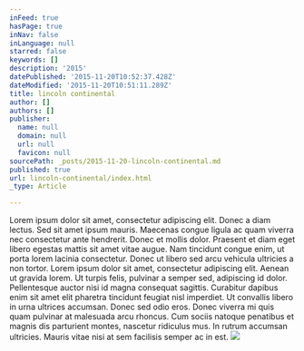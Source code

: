 ```yaml
---
inFeed: true
hasPage: true
inNav: false
inLanguage: null
starred: false
keywords: []
description: '2015'
datePublished: '2015-11-20T10:52:37.428Z'
dateModified: '2015-11-20T10:51:11.289Z'
title: lincoln continental
author: []
authors: []
publisher:
  name: null
  domain: null
  url: null
  favicon: null
sourcePath: _posts/2015-11-20-lincoln-continental.md
published: true
url: lincoln-continental/index.html
_type: Article

---
```

Lorem ipsum dolor sit amet, consectetur adipiscing elit. Donec a diam 
lectus. Sed sit amet ipsum mauris. Maecenas congue ligula ac quam 
viverra nec consectetur ante hendrerit. Donec et mollis dolor. Praesent 
et diam eget libero egestas mattis sit amet vitae augue. Nam tincidunt 
congue enim, ut porta lorem lacinia consectetur. Donec ut libero sed 
arcu vehicula ultricies a non tortor. Lorem ipsum dolor sit amet, 
consectetur adipiscing elit. Aenean ut gravida lorem. Ut turpis felis, 
pulvinar a semper sed, adipiscing id dolor. Pellentesque auctor nisi id 
magna consequat sagittis. Curabitur dapibus enim sit amet elit pharetra 
tincidunt feugiat nisl imperdiet. Ut convallis libero in urna ultrices 
accumsan. Donec sed odio eros. Donec viverra mi quis quam pulvinar at 
malesuada arcu rhoncus. Cum sociis natoque penatibus et magnis dis 
parturient montes, nascetur ridiculus mus. In rutrum accumsan ultricies.
Mauris vitae nisi at sem facilisis semper ac in est.
![](https://the-grid-user-content.s3-us-west-2.amazonaws.com/459a9904-ded1-46ea-ba7b-a176dffc66c2.png)